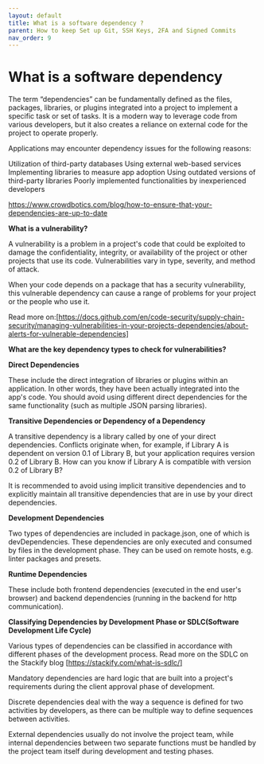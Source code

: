 ```yaml
---
layout: default
title: What is a software dependency ?
parent: How to keep Set up Git, SSH Keys, 2FA and Signed Commits
nav_order: 9
---
```


# What is a software dependency

The term “dependencies” can be fundamentally defined as the files, packages, libraries, or plugins integrated into a project to implement a specific task or set of tasks. It is a modern way to leverage code from various developers, but it also creates a reliance on external code for the project to operate properly.

Applications may encounter dependency issues for the following reasons:

Utilization of third-party databases
Using external web-based services
Implementing libraries to measure app adoption
Using outdated versions of third-party libraries
Poorly implemented functionalities by inexperienced developers

https://www.crowdbotics.com/blog/how-to-ensure-that-your-dependencies-are-up-to-date

**What is a vulnerability?**

A vulnerability is a problem in a project's code that could be exploited to damage the confidentiality, integrity, or availability of the project or other projects that use its code. Vulnerabilities vary in type, severity, and method of attack.

When your code depends on a package that has a security vulnerability, this vulnerable dependency can cause a range of problems for your project or the people who use it.

Read more on:[https://docs.github.com/en/code-security/supply-chain-security/managing-vulnerabilities-in-your-projects-dependencies/about-alerts-for-vulnerable-dependencies]

**What are the key dependency types to check for vulnerabilities?**

**Direct Dependencies**

These include the direct integration of libraries or plugins within an application. In other words, they have been actually integrated into the app's code. You should avoid using different direct dependencies for the same functionality (such as multiple JSON parsing libraries).

**Transitive Dependencies or Dependency of a Dependency**

A transitive dependency is a library called by one of your direct dependencies. Conflicts originate when, for example, if Library A is dependent on version 0.1 of Library B, but your application requires version 0.2 of Library B. How can you know if Library A is compatible with version 0.2 of Library B?

It is recommended to avoid using implicit transitive dependencies and to explicitly maintain all transitive dependencies that are in use by your direct dependencies.

**Development Dependencies**

Two types of dependencies are included in package.json, one of which is devDependencies. These dependencies are only executed and consumed by files in the development phase. They can be used on remote hosts, e.g. linter packages and presets.

**Runtime Dependencies**

These include both frontend dependencies (executed in the end user's browser) and backend dependencies (running in the backend for http communication).

**Classifying Dependencies by Development Phase or SDLC(Software Development Life Cycle)**

Various types of dependencies can be classified in accordance with different phases of the development process. Read more on the SDLC on the Stackify blog [https://stackify.com/what-is-sdlc/]

Mandatory dependencies are hard logic that are built into a project's requirements during the client approval phase of development.

Discrete dependencies deal with the way a sequence is defined for two activities by developers, as there can be multiple way to define sequences between activities.

External dependencies usually do not involve the project team, while internal dependencies between two separate functions must be handled by the project team itself during development and testing phases.
